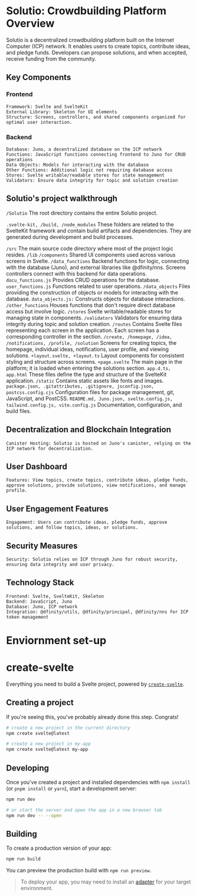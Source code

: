 # Solutio: Crowdbuilding Platform Overview

Solutio is a decentralized crowdbuilding platform built on the Internet Computer (ICP) network. It enables users to create topics, contribute ideas, and pledge funds. Developers can propose solutions, and when accepted, receive funding from the community.

## Key Components
### Frontend
    Framework: Svelte and SvelteKit
    External Library: Skeleton for UI elements
    Structure: Screens, controllers, and shared components organized for optimal user interaction.
### Backend
    Database: Juno, a decentralized database on the ICP network
    Functions: JavaScript functions connecting frontend to Juno for CRUD operations
    Data Objects: Models for interacting with the database
    Other Functions: Additional logic not requiring database access
    Stores: Svelte writable/readable stores for state management
    Validators: Ensure data integrity for topic and solution creation

## Solutio's project walkthrough
`/Solutio`
The root directory contains the entire Solutio project.

`.svelte-kit, /build, /node_modules`
These folders are related to the SvelteKit framework and contain build artifacts and dependencies. They are generated during development and build processes.

`/src`
The main source code directory where most of the project logic resides.
    `/lib`
        `/components` 
        Shared UI components used across various screens in Svelte.
        `/data_functions`
        Backend functions for logic, connecting with the database (Juno), and external libraries like @dfinity/nns. Screens controllers connect with this backend for data operations.
            `docu_functions.js`
            Provides CRUD operations for the database.
            `user_functions.js`
            Functions related to user operations.
        `/data_objects`
        Files providing the construction of objects or models for interacting with the database.
            `data_objects.js:`
            Constructs objects for database interactions.
        `/other_functions`
        Houses functions that don't require direct database access but involve logic.
        `/stores`
        Svelte writable/readable stores for managing state in components.
        `/validators`
        Validators for ensuring data integrity during topic and solution creation.
    `/routes`
    Contains Svelte files representing each screen in the application. Each screen has a corresponding controller in the <script></script> section.
        `/create, /homepage, /idea, /notifications, /profile, /solution`
        Screens for creating topics, the homepage, individual ideas, notifications, user profile, and viewing solutions.
        `+layout.svelte, +layout.ts`
        Layout components for consistent styling and structure across screens.
        `+page.svelte`
        The main page in the platform; it is loaded when entering the solutions section.
    `app.d.ts, app.html`
    These files define the type and structure of the SvelteKit application.
    `/static`
    Contains static assets like fonts and images.
    `package.json, .gitattributes, .gitignore, jsconfig.json, postcss.config.cjs`
    Configuration files for package management, git, JavaScript, and PostCSS.
    `README.md, Juno.json, svelte.config.js, tailwind.config.js, vite.config.js`
    Documentation, configuration, and build files.

## Decentralization and Blockchain Integration
    Canister Hosting: Solutio is hosted on Juno's canister, relying on the ICP network for decentralization.
## User Dashboard
    Features: View topics, create topics, contribute ideas, pledge funds, approve solutions, provide solutions, view notifications, and manage profile.
## User Engagement Features
    Engagement: Users can contribute ideas, pledge funds, approve solutions, and follow topics, ideas, or solutions.
## Security Measures
    Security: Solutio relies on ICP through Juno for robust security, ensuring data integrity and user privacy.
## Technology Stack
    Frontend: Svelte, SvelteKit, Skeleton
    Backend: JavaScript, Juno
    Database: Juno, ICP network
    Integration: @dfinity/utils, @dfinity/principal, @dfinity/nns for ICP token management

# Enviornment set-up
# create-svelte

Everything you need to build a Svelte project, powered by [`create-svelte`](https://github.com/sveltejs/kit/tree/master/packages/create-svelte).

## Creating a project

If you're seeing this, you've probably already done this step. Congrats!

```bash
# create a new project in the current directory
npm create svelte@latest

# create a new project in my-app
npm create svelte@latest my-app
```

## Developing

Once you've created a project and installed dependencies with `npm install` (or `pnpm install` or `yarn`), start a development server:

```bash
npm run dev

# or start the server and open the app in a new browser tab
npm run dev -- --open
```

## Building

To create a production version of your app:

```bash
npm run build
```

You can preview the production build with `npm run preview`.

> To deploy your app, you may need to install an [adapter](https://kit.svelte.dev/docs/adapters) for your target environment.
